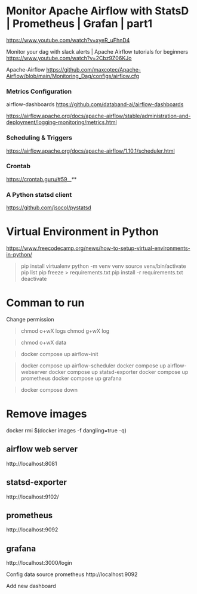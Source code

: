 # Monitor Apache Airflow with StatsD | Prometheus | Grafan | part1
https://www.youtube.com/watch?v=xyeR_uFhnD4

Monitor your dag with slack alerts | Apache Airflow tutorials for beginners
https://www.youtube.com/watch?v=2Cbz9Z06KJo

Apache-Airflow
https://github.com/maxcotec/Apache-Airflow/blob/main/Monitoring_Dag/configs/airflow.cfg

### Metrics Configuration
airflow-dashboards
https://github.com/databand-ai/airflow-dashboards

https://airflow.apache.org/docs/apache-airflow/stable/administration-and-deployment/logging-monitoring/metrics.html

### Scheduling & Triggers
https://airflow.apache.org/docs/apache-airflow/1.10.1/scheduler.html

### Crontab
https://crontab.guru/#59_*_*_*_*

### A Python statsd client
https://github.com/jsocol/pystatsd


# Virtual Environment in Python
https://www.freecodecamp.org/news/how-to-setup-virtual-environments-in-python/

>pip install virtualenv
>python -m venv venv
>source venv/bin/activate
>pip list
>pip freeze > requirements.txt
>pip install -r requirements.txt
>deactivate


# Comman to run 
Change permission

>chmod o+wX logs
>chmod g+wX log

>chmod o+wX data

>docker compose up airflow-init

>docker compose up airflow-scheduler
>docker compose up airflow-webserver
>docker compose up statsd-exporter
>docker compose up prometheus
>docker compose up grafana

>docker compose down

# Remove images
docker rmi $(docker images -f dangling=true -q)




## airflow web server
http://localhost:8081

## statsd-exporter
http://localhost:9102/

## prometheus
http://localhost:9092

## grafana
http://localhost:3000/login

Config data source prometheus
http://localhost:9092

Add new dashboard


